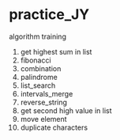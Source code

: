 # practice_JY
algorithm training



1. get highest sum in list
2. fibonacci
3. combination
4. palindrome
5. list_search
6. intervals_merge
7. reverse_string
8. get second high value in list
9. move element
10. duplicate characters